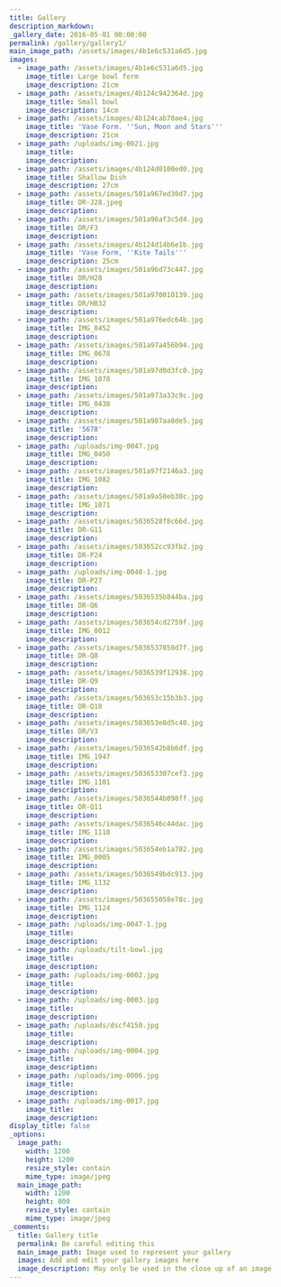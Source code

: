 ```yaml
---
title: Gallery
description_markdown:
_gallery_date: 2016-05-01 00:00:00
permalink: /gallery/gallery1/
main_image_path: /assets/images/4b1e6c531a6d5.jpg
images:
  - image_path: /assets/images/4b1e6c531a6d5.jpg
    image_title: Large bowl form
    image_description: 21cm
  - image_path: /assets/images/4b124c942364d.jpg
    image_title: Small bowl
    image_description: 14cm
  - image_path: /assets/images/4b124cab70ae4.jpg
    image_title: 'Vase Form. ''Sun, Moon and Stars'''
    image_description: 21cm
  - image_path: /uploads/img-0021.jpg
    image_title:
    image_description:
  - image_path: /assets/images/4b124d0100ed0.jpg
    image_title: Shallow Dish
    image_description: 27cm
  - image_path: /assets/images/501a967ed30d7.jpg
    image_title: DR-J28.jpeg
    image_description:
  - image_path: /assets/images/501a96af3c5d4.jpg
    image_title: DR/F3
    image_description:
  - image_path: /assets/images/4b124d14b6e1b.jpg
    image_title: 'Vase Form, ''Kite Tails'''
    image_description: 25cm
  - image_path: /assets/images/501a96d73c447.jpg
    image_title: DR/H28
    image_description:
  - image_path: /assets/images/501a970010139.jpg
    image_title: DR/HB32
    image_description:
  - image_path: /assets/images/501a976edc64b.jpg
    image_title: IMG_0452
    image_description:
  - image_path: /assets/images/501a97a456b94.jpg
    image_title: IMG_0678
    image_description:
  - image_path: /assets/images/501a97d0d3fc0.jpg
    image_title: IMG_1078
    image_description:
  - image_path: /assets/images/501a973a33c9c.jpg
    image_title: IMG_0438
    image_description:
  - image_path: /assets/images/501a987aa8de5.jpg
    image_title: '5678'
    image_description:
  - image_path: /uploads/img-0047.jpg
    image_title: IMG_0450
    image_description:
  - image_path: /assets/images/501a97f2146a3.jpg
    image_title: IMG_1082
    image_description:
  - image_path: /assets/images/501a9a50eb30c.jpg
    image_title: IMG_1071
    image_description:
  - image_path: /assets/images/5036528f8c66d.jpg
    image_title: DR-G11
    image_description:
  - image_path: /assets/images/503652cc93fb2.jpg
    image_title: DR-P24
    image_description:
  - image_path: /uploads/img-0040-1.jpg
    image_title: DR-P27
    image_description:
  - image_path: /assets/images/5036535b844ba.jpg
    image_title: DR-Q6
    image_description:
  - image_path: /assets/images/503654cd2759f.jpg
    image_title: IMG_0012
    image_description:
  - image_path: /assets/images/5036537850d7f.jpg
    image_title: DR-Q8
    image_description:
  - image_path: /assets/images/5036539f12938.jpg
    image_title: DR-Q9
    image_description:
  - image_path: /assets/images/503653c15b3b3.jpg
    image_title: DR-Q10
    image_description:
  - image_path: /assets/images/503653e8d5c40.jpg
    image_title: DR/V3
    image_description:
  - image_path: /assets/images/5036542b8b6df.jpg
    image_title: IMG_1947
    image_description:
  - image_path: /assets/images/503653307cef3.jpg
    image_title: IMG_1101
    image_description:
  - image_path: /assets/images/5036544b098ff.jpg
    image_title: DR-Q11
    image_description:
  - image_path: /assets/images/5036546c44dac.jpg
    image_title: IMG_1110
    image_description:
  - image_path: /assets/images/503654eb1a702.jpg
    image_title: IMG_0005
    image_description:
  - image_path: /assets/images/5036549bdc913.jpg
    image_title: IMG_1132
    image_description:
  - image_path: /assets/images/503655058e78c.jpg
    image_title: IMG_1124
    image_description:
  - image_path: /uploads/img-0047-1.jpg
    image_title:
    image_description:
  - image_path: /uploads/tilt-bowl.jpg
    image_title:
    image_description:
  - image_path: /uploads/img-0002.jpg
    image_title:
    image_description:
  - image_path: /uploads/img-0003.jpg
    image_title:
    image_description:
  - image_path: /uploads/dscf4150.jpg
    image_title:
    image_description:
  - image_path: /uploads/img-0004.jpg
    image_title:
    image_description:
  - image_path: /uploads/img-0006.jpg
    image_title:
    image_description:
  - image_path: /uploads/img-0017.jpg
    image_title:
    image_description:
display_title: false
_options:
  image_path:
    width: 1200
    height: 1200
    resize_style: contain
    mime_type: image/jpeg
  main_image_path:
    width: 1200
    height: 800
    resize_style: contain
    mime_type: image/jpeg
_comments:
  title: Gallery title
  permalink: Be careful editing this
  main_image_path: Image used to represent your gallery
  images: Add and edit your gallery images here
  image_description: May only be used in the close up of an image
---
```

